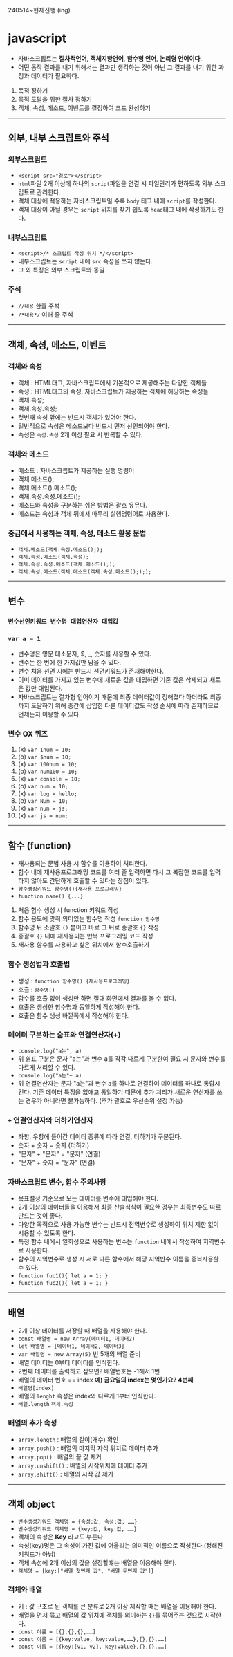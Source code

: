 240514~현재진행 (ing)
# javascript
* 자바스크립트는 **절차적언어**, **객체지향언어**, **함수형 언어**, **논리형 언어이다**.
* 어떤 동작 결과를 내기 위해서는 결과만 생각하는 것이 아닌 그 결과를 내기 위한 과정과 데이터가 필요하다.
1. 목적 정하기
2. 목적 도달을 위한 절차 정하기
3. 객체, 속성, 메소드, 이벤트를 결정하여 코드 완성하기
---
## 외부, 내부 스크립트와 주석
### 외부스크립트
* `<script src="경로"></script>`
* `html`파일 2개 이상에 하나의 `script`파일을 연결 시 파일관리가 편하도록 외부 스크립트로 관리한다.
* 객체 대상에 적용하는 자바스크립트일 수록 `body` 태그 내에 `script`를 작성한다.
* 객체 대상이 아닐 경우는 `script` 위치를 찾기 쉽도록 `head`태그 내에 작성하기도 한다.
### 내부스크립트
* `<script>/* 스크립트 작성 위치 */</script>`
* 내부스크립트는 `script` 내에 `src` 속성을 쓰지 않는다.
* 그 외 특징은 외부 스크립트와 동일
### 주석
* `//내용` 한줄 주석
* `/*내용*/` 여러 줄 주석
---
## 객체, 속성, 메소드, 이벤트
### 객체와 속성
* 객체 : HTML태그, 자바스크립트에서 기본적으로 제공해주는 다양한 객체들
* 속성 : HTML태그의 속성, 자바스크립트가 제공하는 객체에 해당하는 속성들
* 객체.속성;
* 객체.속성.속성;
* 첫번째 속성 앞에는 반드시 객체가 있어야 한다.
* 일반적으로 속성은 메소드보다 반드시 먼저 선언되어야 한다.
* 속성은 `속성.속성` 2개 이상 필요 시 반복할 수 있다.
### 객체와 메소드 
* 메소드 : 자바스크립트가 제공하는 실행 명령어
* 객체.메소드();
* 객체.메소드().메소드();
* 객체.속성.속성.메소드();
* 메소드와 속성을 구분하는 쉬운 방법은 괄호 유뮤다.
* 메소드는 속성과 객체 뒤에서 마무리 실행명령어로 사용한다.
### 중급에서 사용하는 객체, 속성, 메소드 활용 문법
* `객체.메소드(객체.속성.메소드(););`
* `객체.속성.메소드(객체.속성);`
* `객체.속성.속성.메소드(객체.메소드(););`
* `객체.속성.메소드(객체.메소드(객체.속성.메소드();););`
---
## 변수
### `변수선언키워드 변수명 대입연산자 대입값`
### `var a = 1`
* 변수명은 영문 대소문자, $, _, 숫자를 사용할 수 있다.
* 변수는 한 번에 한 가지값만 담을 수 있다.
* 변수 처음 선언 시에는 반드시 선언키워드가 존재해야한다.
* 이미 데이터를 가지고 있는 변수에 새로운 값을 대입하면 기존 값은 삭제되고 새로운 값만 대입된다.
* 자바스크립트는 절차형 언어이기 때문에 최종 데이터값이 정해졌다 하더라도 최종까지 도달하기 위해 중간에 삽입한 다른 데이터값도 작성 순서에 따라 존재하므로 언제든지 이용할 수 있다.
### 변수 OX 퀴즈
1. (x) `var 1num = 10;`
2. (o) `var $num = 10;`
3. (x) `var 100num = 10;`
4. (o) `var num100 = 10;`
5. (x) `var console = 10;`
6. (o) `var num = 10;`
7. (x) `var log = hello;`
8. (o) `var Num = 10;`
9. (x) `var num = js;`
10. (x) `var js = num;`
---
## 함수 (function)
* 재사용되는 문법 사용 시 함수를 이용하여 처리한다.
* 함수 내에 재사용프로그래밍 코드를 여러 줄 입력하면 다시 그 복잡한 코드를 입력하지 않아도 간단하게 호출할 수 있다는 장점이 있다.
* `함수생싱키워드 함수명(){재사용 프로그래밍}`
* `function name() {...}`
1. 처음 함수 생성 시 function 키워드 작성
2. 함수 용도에 맞춰 의미있는 함수명 작성 `function 함수명`
3. 함수명 뒤 소괄호 `()` 붙이고 바로 그 뒤로 중괄호 `{}` 작성
4. 중괄호 `{}` 내에 재사용되는 반복 프로그래밍 코드 작성
5. 재사용 함수를 사용하고 싶은 위치에서 함수호출하기
### 함수 생성법과 호출법
* 생성 : `function 함수명() {재사용프로그래밍}`
* 호출 : `함수명()`
* 함수를 호출 없이 생성만 하면 절대 화면에서 결과를 볼 수 없다.
* 호출은 생성한 함수명과 동일하게 작성해야 한다.
* 호출은 함수 생성 바깥쪽에서 작성해야 한다.
### 데이터 구분하는 숨표와 연결연산자(+)
* `console.log("a는", a)`
* 위 쉼표 구분은 문자 "a는"과 변수 a를 각각 다르게 구분한여 필요 시 문자와 변수를 다르게 처리할 수 있다.
* `console.log("a는"+ a)`
* 위 연결연산자는 문자 "a는"과 변수 a를 하나로 연결하여 데이터를 하나로 통합시킨다. 기존 데이터 특징을 없애고 통일하기 때문에 추가 처리가 새로운 연산자를 쓰는 경우가 아니라면 불가능하다. (추가 괄호로 우선순위 설정 가능)
### `+` 연결연산자와 더하기연산자
* 좌항, 우항에 들어간 데이터 종류에 따라 연결, 더하기가 구분된다.
* 숫자 + 숫자 = 숫자 (더하기)
* "문자" + "문자" = "문자" (연결)
* "문자" + 숫자 = "문자" (연결)
### 자바스크립트 변수, 함수 주의사항
* 목표설정 기준으로 모든 데이터를 변수에 대입해야 한다.
* 2개 이상의 데이터들을 이용해서 최종 산술식식이 필요한 경우는 최종변수도 따로 만드는 것이 좋다.
* 다양한 목적으로 사용 가능한 변수는 반드시 전역변수로 생성하여 위치 제한 없이 시용할 수 있도록 한다.
* 특정 함수 내에서 일회성으로 사용하는 변수는 `function` 내에서 작성하여 지역변수로 사용한다.
* 함수의 지역변수로 생성 시 서로 다른 함수에서 해당 지역뱐수 이름을 중복사용할 수 있다.
* `function fuc1(){ let a = 1; }`
* `function fuc2(){ let a = 1; }`
---
## 배열
* 2개 이상 데이터를 저장할 때 배열을 사용해야 한다.
* `const 배열명 = new Array(데이터1, 데이터2)`
* `let 배열명 = [데이터1, 데이터2, 데이터3]`
* `var 배열명 = new Array(5)` 빈 5개의 배열 준비
* 배열 데이터는 0부터 데이터를 인식한다.
* 2번째 데이터를 출력하고 싶으면? 배열번호는 -1해서 1번
* 배열의 데이터 번호 == index **예) 금요일의 index는 몇인가요? 4번째**
* `배열명[index]`
* 배열의 `lenght` 속성은 index와 다르게 1부터 인식한다.
* `배열.length` `객체.속성`
### 배열의 추가 속성
* `array.length` : 배열의 길이(개수) 확인
* `array.push()` : 배열의 마지막 자식 위치로 데이터 추가
* `array.pop()` : 배열의 끝 값 제거
* `array.unshift()` : 배열의 시작위치에 데이터 추가
* `array.shift()` : 배열의 시작 값 제거
---
## 객체 object
* `변수생성키워드 객체명 = {속성:값, 속성:값, ……}`
* `변수생성키워드 객체명 = {key:값, key:값, ……}`
* 객체의 속성은 **Key** 라고도 부른다
* 속성(key)명은 그 속성이 가진 값에 어울리는 의미적인 이름으로 작성한다.(정해진 키워드가 아님)
* 객체 속성에 2개 이상의 값을 설정할떄는 배열을 이용해야 한다.
* `객체명 = {key:["배열 첫번째 값", "배열 두번째 값"]}`
### 객체와 배열
* 키 : 값 구조로 된 객체를 큰 분류로 2개 이상 제작할 때는 배열을 이용해야 한다.
* 배열을 먼저 묶고 배열의 값 위치에 객체를 의미하는 `{}`를 묶어주는 것으로 시작한다.
* `const 이름 = [{},{},{},……]`
* `const 이름 = [{key:value, key:value,……},{},{},……]`
* `const 이름 = [{key:[v1, v2], key:value},{},{},……]`
